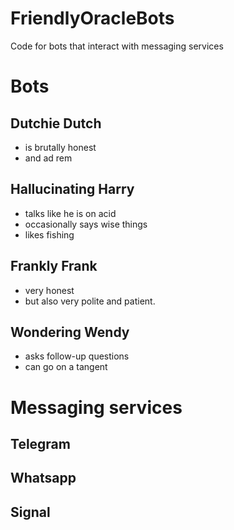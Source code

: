# FriendlyOracleBots
Code for bots that interact with messaging services


# Bots

## Dutchie Dutch

* is brutally honest
* and ad rem

## Hallucinating Harry
* talks like he is on acid
* occasionally says wise things
* likes fishing

## Frankly Frank
* very honest
* but also very polite and patient.

## Wondering Wendy
* asks follow-up questions
* can go on a tangent

# Messaging services
## Telegram

## Whatsapp

## Signal

